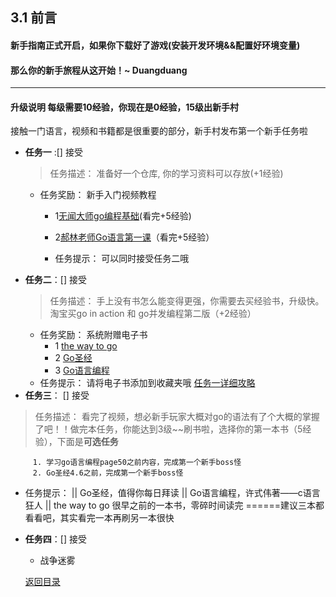 ## 3.1 前言
#### 新手指南正式开启，如果你下载好了游戏(安装开发环境&&配置好环境变量)

#### 那么你的新手旅程从这开始！~ Duangduang
---------------

#### 升级说明 每级需要10经验，你现在是0经验，15级出新手村
接触一门语言，视频和书籍都是很重要的部分，新手村发布第一个新手任务啦

- **任务一** :[] 接受
  > 任务描述： 准备好一个仓库, 你的学习资料可以存放(+1经验)
  - 任务奖励： 新手入门视频教程 
     - 1[无闻大师go编程基础](https://github.com/Unknwon/go-fundamental-programming)(看完+5经验)
     - 2[郝林老师Go语言第一课](https://www.imooc.com/learn/345)（看完+5经验）
     
    - 任务提示： 可以同时接受任务二哦  
- **任务二**：[] 接受
   >任务描述： 手上没有书怎么能变得更强，你需要去买经验书，升级快。淘宝买go in action 和 go并发编程第二版（+2经验）
  - 任务奖励： 系统附赠电子书
      - 1 [the way to go](https://github.com/Unknwon/the-way-to-go_ZH_CN)
      - 2 [Go圣经](https://books.studygolang.com/gopl-zh/ch1/ch1-02.html)
      - 3 [Go语言编程](http://vdisk.weibo.com/s/fBR30EqBY7a)
  - 任务提示： 请将电子书添加到收藏夹哦
  [任务一详细攻略](3.1.1.md)
- **任务三**： [] 接受

 >任务描述： 看完了视频，想必新手玩家大概对go的语法有了个大概的掌握了吧！！做完本任务，你能达到3级~~刷书啦，选择你的第一本书（5经验），下面是**可选任务**
 
		 1. 学习go语言编程page50之前内容，完成第一个新手boss怪
		 2. Go圣经4.6之前，完成第一个新手boss怪
      
 - 任务提示： || Go圣经，值得你每日拜读 || Go语言编程，许式伟著——c语言狂人 || the way to go 很早之前的一本书，零碎时间读完 ======建议三本都看看吧，其实看完一本再刷另一本很快
 
- **任务四**：[] 接受
  - 战争迷雾 
  
  [返回目录](https://github.com/xiaoheigou/GoOOTNV/blob/master/eBook/directory.md)
  

